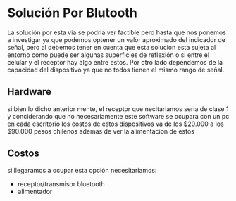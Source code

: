# Solución Por Blutooth
La solución por esta via se podria ver factible pero hasta que nos ponemos a investigar ya que podemos optener un valor aproximado del indicador de señal,
pero al debemos tener en cuenta que esta solucion esta sujeta al entorno como puede ser algunas superficies de reflexión o si entre el celular y el receptor hay algo entre estos.
Por otro lado dependemos de la capacidad del dispositivo ya que no todos tienen el mismo rango de señal.

## Hardware
si bien lo dicho anterior mente, el receptor que necitariamos seria de clase 1 y conciderando que no necesariamente este software se ocupara con un pc en cada escritorio los costos
de estos dispositivos va de los $20.000 a los $90.000 pesos chilenos ademas de ver la alimentacion de estos 

## Costos
si llegaramos a ocupar esta opción necesitariamos:
- receptor/transmisor bluetooth
- alimentador
